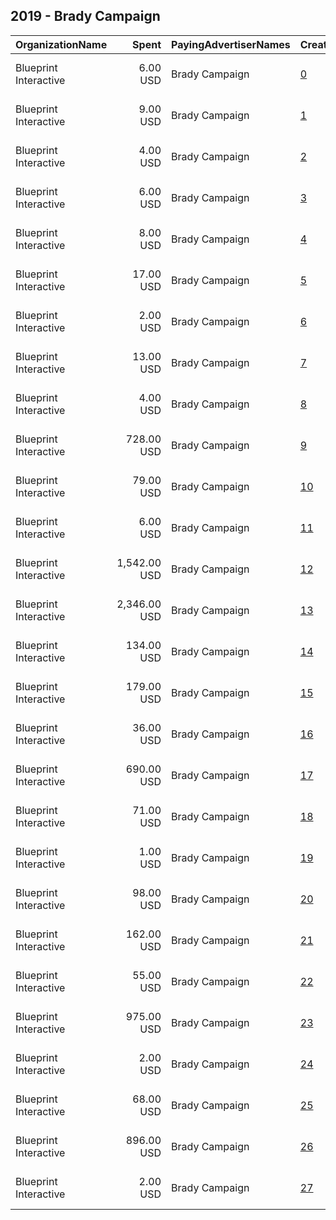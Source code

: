 ## 2019 - Brady Campaign 
|OrganizationName|Spent|PayingAdvertiserNames|CreativeUrls|Impressions|Genders|AgeBrackets|CountryCodes|BillingAddresses|CandidateBallotInformation|
|:---|---:|:---|:---|---:|:---|:---|:---|:---|:---|
|Blueprint Interactive|6.00 USD|Brady Campaign|[0](https://www.snap.com/political-ads/asset/5f95ad6ec84a9312be13ce48743307a4b7976694968690938ed9337872a3efa4?mediaType=mp4)|784||18+|united states|"1730 Rhode Island Ave NW Suite 1014,Washington,20036,US"||
|Blueprint Interactive|9.00 USD|Brady Campaign|[1](https://www.snap.com/political-ads/asset/5f95ad6ec84a9312be13ce48743307a4b7976694968690938ed9337872a3efa4?mediaType=mp4)|1,245||18+|united states|"1730 Rhode Island Ave NW Suite 1014,Washington,20036,US"||
|Blueprint Interactive|4.00 USD|Brady Campaign|[2](https://www.snap.com/political-ads/asset/8d415b34609ea8d276000bb49b741fa8b35bd292630c8a70647cb53502241708?mediaType=mp4)|1,592||18+|united states|"1730 Rhode Island Ave NW Suite 1014,Washington,20036,US"||
|Blueprint Interactive|6.00 USD|Brady Campaign|[3](https://www.snap.com/political-ads/asset/c51c90aa9047e6b7191eaa49737635e109cc8a9cd4af576efc709340bd753ea0?mediaType=mp4)|1,880||18+|united states|"1730 Rhode Island Ave NW Suite 1014,Washington,20036,US"||
|Blueprint Interactive|8.00 USD|Brady Campaign|[4](https://www.snap.com/political-ads/asset/5f95ad6ec84a9312be13ce48743307a4b7976694968690938ed9337872a3efa4?mediaType=mp4)|3,261||18+|united states|"1730 Rhode Island Ave NW Suite 1014,Washington,20036,US"||
|Blueprint Interactive|17.00 USD|Brady Campaign|[5](https://www.snap.com/political-ads/asset/5f95ad6ec84a9312be13ce48743307a4b7976694968690938ed9337872a3efa4?mediaType=mp4)|5,160||18+|united states|"1730 Rhode Island Ave NW Suite 1014,Washington,20036,US"||
|Blueprint Interactive|2.00 USD|Brady Campaign|[6](https://www.snap.com/political-ads/asset/c4b6ba2ef3d591d4c7154e5620c9671d1471002faa0ed7fe3dbf3e4bc26fecdd?mediaType=mp4)|857||18+|united states|"1730 Rhode Island Ave NW Suite 1014,Washington,20036,US"||
|Blueprint Interactive|13.00 USD|Brady Campaign|[7](https://www.snap.com/political-ads/asset/90455f9952918d2fe24d74024728478cca9e0382ef8d433398af6145f60838eb?mediaType=jpg)|4,520||18+|united states|"1730 Rhode Island Ave NW Suite 1014,Washington,20036,US"||
|Blueprint Interactive|4.00 USD|Brady Campaign|[8](https://www.snap.com/political-ads/asset/90455f9952918d2fe24d74024728478cca9e0382ef8d433398af6145f60838eb?mediaType=jpg)|1,247||18+|united states|"1730 Rhode Island Ave NW Suite 1014,Washington,20036,US"||
|Blueprint Interactive|728.00 USD|Brady Campaign|[9](https://www.snap.com/political-ads/asset/c51c90aa9047e6b7191eaa49737635e109cc8a9cd4af576efc709340bd753ea0?mediaType=mp4)|285,797||18+|united states|"1730 Rhode Island Ave NW Suite 1014,Washington,20036,US"||
|Blueprint Interactive|79.00 USD|Brady Campaign|[10](https://www.snap.com/political-ads/asset/90455f9952918d2fe24d74024728478cca9e0382ef8d433398af6145f60838eb?mediaType=jpg)|10,160||18+|united states|"1730 Rhode Island Ave NW Suite 1014,Washington,20036,US"||
|Blueprint Interactive|6.00 USD|Brady Campaign|[11](https://www.snap.com/political-ads/asset/5f95ad6ec84a9312be13ce48743307a4b7976694968690938ed9337872a3efa4?mediaType=mp4)|823||18+|united states|"1730 Rhode Island Ave NW Suite 1014,Washington,20036,US"||
|Blueprint Interactive|1,542.00 USD|Brady Campaign|[12](https://www.snap.com/political-ads/asset/cb89750211ffc1f73b60ef86ed94b31a143c4eecf8985838a06daa31b85e8df5?mediaType=mp4)|593,078||18+|united states|"1730 Rhode Island Ave NW Suite 1014,Washington,20036,US"||
|Blueprint Interactive|2,346.00 USD|Brady Campaign|[13](https://www.snap.com/political-ads/asset/faa3ea3b18597175c84c09b798f282cffef5b0d7066fc34c85749983dddb9a69?mediaType=jpg)|924,916||18+|united states|"1730 Rhode Island Ave NW Suite 1014,Washington,20036,US"||
|Blueprint Interactive|134.00 USD|Brady Campaign|[14](https://www.snap.com/political-ads/asset/c4b6ba2ef3d591d4c7154e5620c9671d1471002faa0ed7fe3dbf3e4bc26fecdd?mediaType=mp4)|50,786||18+|united states|"1730 Rhode Island Ave NW Suite 1014,Washington,20036,US"||
|Blueprint Interactive|179.00 USD|Brady Campaign|[15](https://www.snap.com/political-ads/asset/8d415b34609ea8d276000bb49b741fa8b35bd292630c8a70647cb53502241708?mediaType=mp4)|22,748||18+|united states|"1730 Rhode Island Ave NW Suite 1014,Washington,20036,US"||
|Blueprint Interactive|36.00 USD|Brady Campaign|[16](https://www.snap.com/political-ads/asset/5f95ad6ec84a9312be13ce48743307a4b7976694968690938ed9337872a3efa4?mediaType=mp4)|13,061||18+|united states|"1730 Rhode Island Ave NW Suite 1014,Washington,20036,US"||
|Blueprint Interactive|690.00 USD|Brady Campaign|[17](https://www.snap.com/political-ads/asset/c51c90aa9047e6b7191eaa49737635e109cc8a9cd4af576efc709340bd753ea0?mediaType=mp4)|87,634||18+|united states|"1730 Rhode Island Ave NW Suite 1014,Washington,20036,US"||
|Blueprint Interactive|71.00 USD|Brady Campaign|[18](https://www.snap.com/political-ads/asset/8d415b34609ea8d276000bb49b741fa8b35bd292630c8a70647cb53502241708?mediaType=mp4)|8,480||18+|united states|"1730 Rhode Island Ave NW Suite 1014,Washington,20036,US"||
|Blueprint Interactive|1.00 USD|Brady Campaign|[19](https://www.snap.com/political-ads/asset/5f95ad6ec84a9312be13ce48743307a4b7976694968690938ed9337872a3efa4?mediaType=mp4)|454||18+|united states|"1730 Rhode Island Ave NW Suite 1014,Washington,20036,US"||
|Blueprint Interactive|98.00 USD|Brady Campaign|[20](https://www.snap.com/political-ads/asset/8d415b34609ea8d276000bb49b741fa8b35bd292630c8a70647cb53502241708?mediaType=mp4)|35,204||18+|united states|"1730 Rhode Island Ave NW Suite 1014,Washington,20036,US"||
|Blueprint Interactive|162.00 USD|Brady Campaign|[21](https://www.snap.com/political-ads/asset/c4b6ba2ef3d591d4c7154e5620c9671d1471002faa0ed7fe3dbf3e4bc26fecdd?mediaType=mp4)|20,594||18+|united states|"1730 Rhode Island Ave NW Suite 1014,Washington,20036,US"||
|Blueprint Interactive|55.00 USD|Brady Campaign|[22](https://www.snap.com/political-ads/asset/c51c90aa9047e6b7191eaa49737635e109cc8a9cd4af576efc709340bd753ea0?mediaType=mp4)|6,441||18+|united states|"1730 Rhode Island Ave NW Suite 1014,Washington,20036,US"||
|Blueprint Interactive|975.00 USD|Brady Campaign|[23](https://www.snap.com/political-ads/asset/faa3ea3b18597175c84c09b798f282cffef5b0d7066fc34c85749983dddb9a69?mediaType=jpg)|124,257||18+|united states|"1730 Rhode Island Ave NW Suite 1014,Washington,20036,US"||
|Blueprint Interactive|2.00 USD|Brady Campaign|[24](https://www.snap.com/political-ads/asset/90455f9952918d2fe24d74024728478cca9e0382ef8d433398af6145f60838eb?mediaType=jpg)|245||18+|united states|"1730 Rhode Island Ave NW Suite 1014,Washington,20036,US"||
|Blueprint Interactive|68.00 USD|Brady Campaign|[25](https://www.snap.com/political-ads/asset/c4b6ba2ef3d591d4c7154e5620c9671d1471002faa0ed7fe3dbf3e4bc26fecdd?mediaType=mp4)|8,493||18+|united states|"1730 Rhode Island Ave NW Suite 1014,Washington,20036,US"||
|Blueprint Interactive|896.00 USD|Brady Campaign|[26](https://www.snap.com/political-ads/asset/cb89750211ffc1f73b60ef86ed94b31a143c4eecf8985838a06daa31b85e8df5?mediaType=mp4)|113,168||18+|united states|"1730 Rhode Island Ave NW Suite 1014,Washington,20036,US"||
|Blueprint Interactive|2.00 USD|Brady Campaign|[27](https://www.snap.com/political-ads/asset/5f95ad6ec84a9312be13ce48743307a4b7976694968690938ed9337872a3efa4?mediaType=mp4)|268||18+|united states|"1730 Rhode Island Ave NW Suite 1014,Washington,20036,US"||
